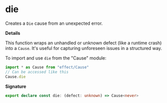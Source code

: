# die

Creates a `Die` cause from an unexpected error.

**Details**

This function wraps an unhandled or unknown defect (like a runtime crash)
into a `Cause`. It's useful for capturing unforeseen issues in a structured
way.

To import and use `die` from the "Cause" module:

```ts
import * as Cause from "effect/Cause"
// Can be accessed like this
Cause.die
```

**Signature**

```ts
export declare const die: (defect: unknown) => Cause<never>
```
